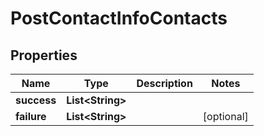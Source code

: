 
# PostContactInfoContacts

## Properties
Name | Type | Description | Notes
------------ | ------------- | ------------- | -------------
**success** | **List&lt;String&gt;** |  | 
**failure** | **List&lt;String&gt;** |  |  [optional]



